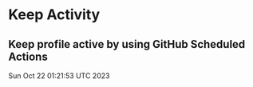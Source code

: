 # Keep Activity 
Keep profile active by using GitHub Scheduled Actions
--- 
Sun Oct 22 01:21:53 UTC 2023